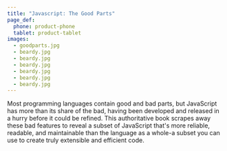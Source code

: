 ```yaml
---
title: "Javascript: The Good Parts"
page_def:
  phone: product-phone
  tablet: product-tablet
images:
  - goodparts.jpg
  - beardy.jpg
  - beardy.jpg
  - beardy.jpg
  - beardy.jpg
  - beardy.jpg
  - beardy.jpg
---
```


Most programming languages contain good and bad parts, but JavaScript has more than its share of the bad, having been developed and released in a hurry before it could be refined. This authoritative book scrapes away these bad features to reveal a subset of JavaScript that's more reliable, readable, and maintainable than the language as a whole-a subset you can use to create truly extensible and efficient code.
 